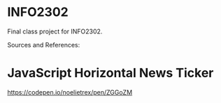 # INFO2302
Final class project for INFO2302.


Sources and References:

# JavaScript Horizontal News Ticker
https://codepen.io/noelietrex/pen/ZGGoZM

